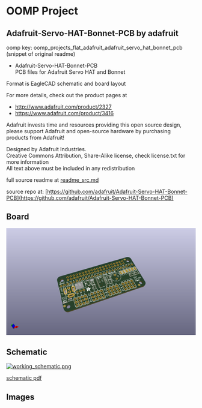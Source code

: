 # OOMP Project  
## Adafruit-Servo-HAT-Bonnet-PCB  by adafruit  
  
oomp key: oomp_projects_flat_adafruit_adafruit_servo_hat_bonnet_pcb  
(snippet of original readme)  
  
- Adafruit-Servo-HAT-Bonnet-PCB  
PCB files for Adafruit Servo HAT and Bonnet  
  
Format is EagleCAD schematic and board layout  
  
For more details, check out the product pages at  
  
   * http://www.adafruit.com/product/2327  
   * https://www.adafruit.com/product/3416  
  
Adafruit invests time and resources providing this open source design,   
please support Adafruit and open-source hardware by purchasing   
products from Adafruit!  
  
Designed by Adafruit Industries.    
Creative Commons Attribution, Share-Alike license, check license.txt for more information  
All text above must be included in any redistribution  
  
  full source readme at [readme_src.md](readme_src.md)  
  
source repo at: [https://github.com/adafruit/Adafruit-Servo-HAT-Bonnet-PCB](https://github.com/adafruit/Adafruit-Servo-HAT-Bonnet-PCB)  
## Board  
  
[![working_3d.png](working_3d_600.png)](working_3d.png)  
## Schematic  
  
[![working_schematic.png](working_schematic_600.png)](working_schematic.png)  
  
[schematic pdf](working_schematic.pdf)  
## Images  

